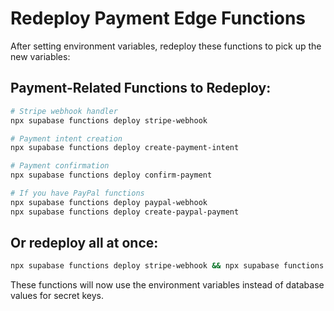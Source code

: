 # Redeploy Payment Edge Functions

After setting environment variables, redeploy these functions to pick up the new variables:

## Payment-Related Functions to Redeploy:

```bash
# Stripe webhook handler
npx supabase functions deploy stripe-webhook

# Payment intent creation
npx supabase functions deploy create-payment-intent

# Payment confirmation
npx supabase functions deploy confirm-payment

# If you have PayPal functions
npx supabase functions deploy paypal-webhook
npx supabase functions deploy create-paypal-payment
```

## Or redeploy all at once:
```bash
npx supabase functions deploy stripe-webhook && npx supabase functions deploy create-payment-intent && npx supabase functions deploy confirm-payment
```

These functions will now use the environment variables instead of database values for secret keys.